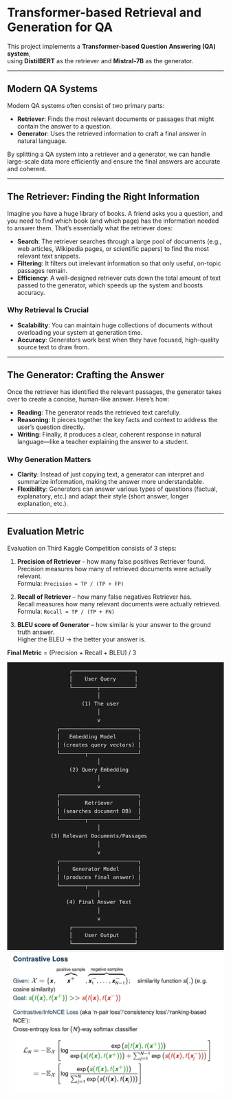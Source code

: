 # Transformer-based Retrieval and Generation for QA

This project implements a **Transformer-based Question Answering (QA) system**,  
using **DistilBERT** as the retriever and **Mistral-7B** as the generator.

---

## Modern QA Systems

Modern QA systems often consist of two primary parts:

- **Retriever**: Finds the most relevant documents or passages that might contain the answer to a question.
- **Generator**: Uses the retrieved information to craft a final answer in natural language.

By splitting a QA system into a retriever and a generator, we can handle large-scale data more efficiently and ensure the final answers are accurate and coherent.

---

## The Retriever: Finding the Right Information

Imagine you have a huge library of books. A friend asks you a question, and you need to find which book (and which page) has the information needed to answer them. That’s essentially what the retriever does:

- **Search**: The retriever searches through a large pool of documents (e.g., web articles, Wikipedia pages, or scientific papers) to find the most relevant text snippets.  
- **Filtering**: It filters out irrelevant information so that only useful, on-topic passages remain.  
- **Efficiency**: A well-designed retriever cuts down the total amount of text passed to the generator, which speeds up the system and boosts accuracy.  

### Why Retrieval Is Crucial
- **Scalability**: You can maintain huge collections of documents without overloading your system at generation time.  
- **Accuracy**: Generators work best when they have focused, high-quality source text to draw from.  

---

## The Generator: Crafting the Answer

Once the retriever has identified the relevant passages, the generator takes over to create a concise, human-like answer. Here’s how:

- **Reading**: The generator reads the retrieved text carefully.  
- **Reasoning**: It pieces together the key facts and context to address the user’s question directly.  
- **Writing**: Finally, it produces a clear, coherent response in natural language—like a teacher explaining the answer to a student.  

### Why Generation Matters
- **Clarity**: Instead of just copying text, a generator can interpret and summarize information, making the answer more understandable.  
- **Flexibility**: Generators can answer various types of questions (factual, explanatory, etc.) and adapt their style (short answer, longer explanation, etc.).  

---

## Evaluation Metric

Evaluation on Third Kaggle Competition consists of 3 steps:

1. **Precision of Retriever** – how many false positives Retriever found.  
   Precision measures how many of retrieved documents were actually relevant.  
   Formula: `Precision = TP / (TP + FP)`  

2. **Recall of Retriever** – how many false negatives Retriever has.  
   Recall measures how many relevant documents were actually retrieved.  
   Formula: `Recall = TP / (TP + FN)`  

3. **BLEU score of Generator** – how similar is your answer to the ground truth answer.  
   Higher the BLEU → the better your answer is.  

**Final Metric** = (Precision + Recall + BLEU) / 3  


![](images/3.png)
![](images/4.png)